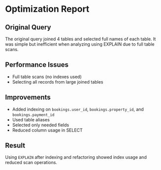 # Optimization Report

## Original Query

The original query joined 4 tables and selected full names of each table. It was simple but inefficient when analyzing using EXPLAIN due to full table scans.

## Performance Issues

- Full table scans (no indexes used)
- Selecting all records from large joined tables

## Improvements

- Added indexing on `bookings.user_id`, `bookings.property_id`, and `bookings.payment_id`
- Used table aliases
- Selected only needed fields
- Reduced column usage in SELECT

## Result

Using `EXPLAIN` after indexing and refactoring showed index usage and reduced scan operations.
